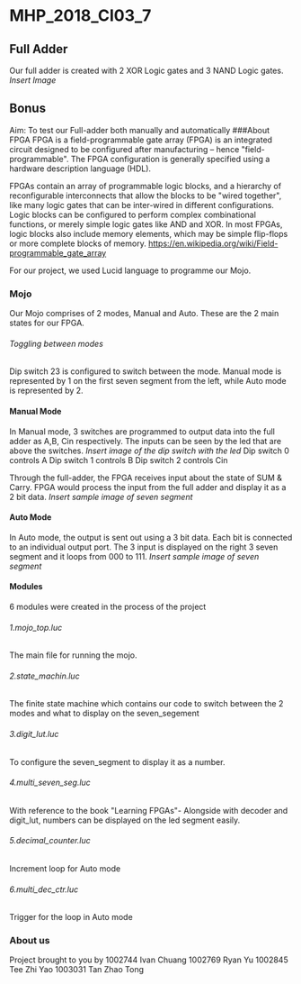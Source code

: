 # MHP_2018_CI03_7

## Full Adder
Our full adder is created with 2 XOR Logic gates and 3 NAND Logic gates.
*Insert Image* 

## Bonus
Aim: To test our Full-adder both manually and automatically
###About FPGA
FPGA is a field-programmable gate array (FPGA) is an integrated circuit designed to be configured after manufacturing – hence "field-programmable". The FPGA configuration is generally specified using a hardware description language (HDL).

FPGAs contain an array of programmable logic blocks, and a hierarchy of reconfigurable interconnects that allow the blocks to be "wired together", like many logic gates that can be inter-wired in different configurations. Logic blocks can be configured to perform complex combinational functions, or merely simple logic gates like AND and XOR. In most FPGAs, logic blocks also include memory elements, which may be simple flip-flops or more complete blocks of memory. 
https://en.wikipedia.org/wiki/Field-programmable_gate_array 

For our project, we used Lucid language to programme our Mojo.

### Mojo
Our Mojo comprises of 2 modes, Manual and Auto. These are the 2 main states for our FPGA.

###### Toggling between modes
Dip switch 23 is configured to switch between the mode.
Manual mode is represented by 1 on the first seven segment from the left, while Auto mode is represented by 2.

#### Manual Mode
In Manual mode, 3 switches are programmed to output data into the full adder as A,B, Cin respectively. The inputs can be seen by the led that are above the switches.
*Insert image of the dip switch with the led*
Dip switch 0 controls A
Dip switch 1 controls B
Dip switch 2 controls Cin

Through the full-adder, the FPGA receives input about the state of SUM & Carry. 
FPGA would process the input from the full adder and display it as a 2 bit data.
*Insert sample image of seven segment*

#### Auto Mode
In Auto mode, the output is sent out using a 3 bit data. Each bit is connected to an individual output port. The 3 input is displayed on the right 3 seven segment and it loops from 000 to 111. 
*Insert sample image of seven segment*

#### Modules
6 modules were created in the process of the project
###### 1.mojo_top.luc
The main file for running the mojo.
###### 2.state_machin.luc
The finite state machine which contains our code to switch between the 2 modes and what to display on the seven_segement
###### 3.digit_lut.luc
To configure the seven_segment to display it as a number.
###### 4.multi_seven_seg.luc
With reference to the book "Learning FPGAs"- Alongside with decoder and digit_lut, numbers can be displayed on the led segment easily. 
###### 5.decimal_counter.luc
Increment loop for Auto mode
###### 6.multi_dec_ctr.luc
Trigger for the loop in Auto mode

### About us
Project brought to you by
1002744 Ivan Chuang
1002769 Ryan Yu
1002845 Tee Zhi Yao
1003031 Tan Zhao Tong
